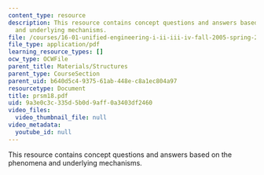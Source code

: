 ```yaml
---
content_type: resource
description: This resource contains concept questions and answers based on the phenomena
  and underlying mechanisms.
file: /courses/16-01-unified-engineering-i-ii-iii-iv-fall-2005-spring-2006/9a3e0c3c335d5b0d9aff0a3403df2460_prsm18.pdf
file_type: application/pdf
learning_resource_types: []
ocw_type: OCWFile
parent_title: Materials/Structures
parent_type: CourseSection
parent_uid: b640d5c4-9375-61ab-448e-c8a1ec804a97
resourcetype: Document
title: prsm18.pdf
uid: 9a3e0c3c-335d-5b0d-9aff-0a3403df2460
video_files:
  video_thumbnail_file: null
video_metadata:
  youtube_id: null
---
```

This resource contains concept questions and answers based on the phenomena and underlying mechanisms.